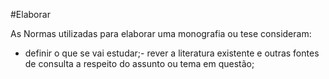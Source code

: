 #Elaborar

As Normas utilizadas para elaborar uma monografia ou tese consideram:

+ definir o que se vai estudar;- rever a literatura existente e outras fontes de consulta
a respeito do assunto ou tema em questão; 
